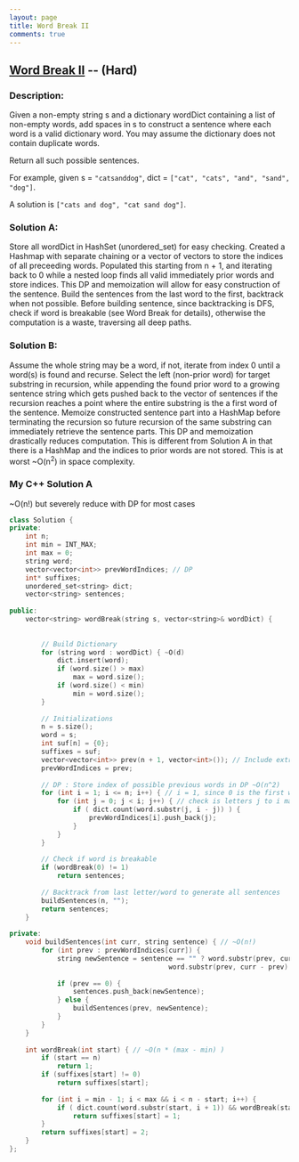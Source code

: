 ```yaml
---
layout: page
title: Word Break II
comments: true
---
```


## [Word Break II](https://leetcode.com/problems/word-break-ii/description/) -- (Hard)

### Description:
Given a non-empty string s and a dictionary wordDict containing a list of non-empty words, add spaces in s to construct a sentence where each word is a valid dictionary word. You may assume the dictionary does not contain duplicate words.

Return all such possible sentences.

For example, given
s = ```"catsanddog"```,
dict = ```["cat", "cats", "and", "sand", "dog"]```.

A solution is ```["cats and dog", "cat sand dog"]```.  
  
### Solution A:
Store all wordDict in HashSet (unordered_set) for easy checking. Created a Hashmap with separate chaining or a vector of vectors to store the indices of all preceeding words. Populated this starting from n + 1, and iterating back to 0 while a nested loop finds all valid immediately prior words and store indices. This DP and memoization will allow for easy construction of the sentence. Build the sentences from the last word to the first, backtrack when not possible. Before building sentence, since backtracking is DFS, check if word is breakable (see Word Break for details), otherwise the computation is a waste, traversing all deep paths.  
  
### Solution B:
Assume the whole string may be a word, if not, iterate from index 0 until a word(s) is found and recurse. Select the left (non-prior word) for target substring in recursion, while appending the found prior word to a growing sentence string which gets pushed back to the vector of sentences if the recursion reaches a point where the entire substring is the a first word of the sentence. Memoize constructed sentence part into a HashMap before terminating the recursion so future recursion of the same substring can immediately retrieve the sentence parts. This DP and memoization drastically reduces computation. This is different from Solution A in that there is a HashMap and the indices to prior words are not stored. This is at worst ~O(n<sup>2</sup>) in space complexity.
    
### My C++ Solution A
~O(n!) but severely reduce with DP for most cases
```c++
class Solution {
private:
    int n;
    int min = INT_MAX;
    int max = 0;
    string word;
    vector<vector<int>> prevWordIndices; // DP
    int* suffixes;
    unordered_set<string> dict;
    vector<string> sentences;
    
public:
    vector<string> wordBreak(string s, vector<string>& wordDict) {
        
        
        // Build Dictionary
        for (string word : wordDict) { ~O(d)
            dict.insert(word);
            if (word.size() > max)
                max = word.size();
            if (word.size() < min)
                min = word.size();
        }
        
        // Initializations
        n = s.size();
        word = s;
        int suf[n] = {0};
        suffixes = suf;
        vector<vector<int>> prev(n + 1, vector<int>()); // Include extra index for last word
        prevWordIndices = prev;
        
        // DP : Store index of possible previous words in DP ~O(n^2)
        for (int i = 1; i <= n; i++) { // i = 1, since 0 is the first word, include n to for last words
            for (int j = 0; j < i; j++) { // check is letters j to i make a word
                if ( dict.count(word.substr(j, i - j)) ) {
                    prevWordIndices[i].push_back(j);
                }
            }
        }    
        
        // Check if word is breakable
        if (wordBreak(0) != 1)
            return sentences;
        
        // Backtrack from last letter/word to generate all sentences
        buildSentences(n, "");        
        return sentences;
    }
    
private:
    void buildSentences(int curr, string sentence) { // ~O(n!)
        for (int prev : prevWordIndices[curr]) {
            string newSentence = sentence == "" ? word.substr(prev, curr - prev) : 
                                        word.substr(prev, curr - prev) + " " + sentence;
            
            if (prev == 0) {
                sentences.push_back(newSentence);
            } else {
                buildSentences(prev, newSentence);
            }
        }
    }
    
    int wordBreak(int start) { // ~O(n * (max - min) )
        if (start == n)
            return 1;
        if (suffixes[start] != 0)
            return suffixes[start];
        
        for (int i = min - 1; i < max && i < n - start; i++) {
            if ( dict.count(word.substr(start, i + 1)) && wordBreak(start + i + 1) == 1 )
                return suffixes[start] = 1;
        }
        return suffixes[start] = 2;
    }
};
```
